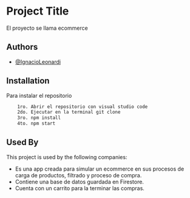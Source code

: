 
# Project Title

El proyecto se llama ecommerce


## Authors

- [@IgnacioLeonardi](https://github.com/IgnacioLeonardi/)


## Installation

Para instalar el repositorio

```bash
    1ro. Abrir el repositorio con visual studio code
    2do. Ejecutar en la terminal git clone
    3ro. npm install 
    4to. npm start
```
    
## Used By

This project is used by the following companies:

- Es una app creada para simular un ecommerce en sus procesos de carga de productos, filtrado y proceso de compra.
- Contiene una base de datos guardada en Firestore.
- Cuenta con un carrito para la terminar las compras.
